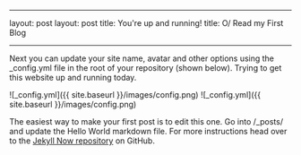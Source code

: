 ---	---
layout: post	layout: post
title: You're up and running!	title: O/ Read my First Blog
---	---


Next you can update your site name, avatar and other options using the _config.yml file in the root of your repository (shown below).	Trying to get this website up and running today.


![_config.yml]({{ site.baseurl }}/images/config.png)	![_config.yml]({{ site.baseurl }}/images/config.png)


The easiest way to make your first post is to edit this one. Go into /_posts/ and update the Hello World markdown file. For more instructions head over to the [Jekyll Now repository](https://github.com/barryclark/jekyll-now) on GitHub.
